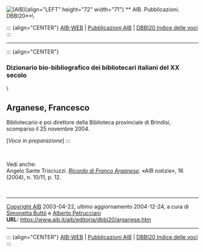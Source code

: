 ![\[AIB\]](/aib/wi/aibv72.gif){align="LEFT" height="72" width="71"}
** AIB. Pubblicazioni. DBBI20**\

::: {align="CENTER"}
[AIB-WEB](/) \| [Pubblicazioni AIB](/aib/editoria/editoria.htm) \|
[DBBI20 Indice delle voci](dbbi20.htm)
:::

------------------------------------------------------------------------

::: {align="CENTER"}
### Dizionario bio-bibliografico dei bibliotecari italiani del XX secolo

\

## Arganese, Francesco

Bibliotecario e poi direttore della Biblioteca provinciale di Brindisi,
scomparso il 25 novembre 2004.

\[*Voce in preparazione*\]
:::

 

Vedi anche:\
Angelo Sante Trisciuzzi. [*Ricordo di Franco
Arganese*](/aib/editoria/n16/0410trisciuzzi.htm). «AIB notizie», 16
(2004), n. 10/11, p. 12.

 

------------------------------------------------------------------------

[Copyright AIB](/aib/copyright.htm) 2003-04-22, ultimo aggiornamento
2004-12-24, a cura di [Simonetta Buttò](/aib/redazione3.htm) e [Alberto
Petrucciani](/aib/redazione.htm)\
**URL:** https://www.aib.it/aib/editoria/dbbi20/arganese.htm

------------------------------------------------------------------------

::: {align="CENTER"}
[AIB-WEB](/) \| [Pubblicazioni AIB](/aib/editoria/editoria.htm) \|
[DBBI20 Indice delle voci](dbbi20.htm)
:::
